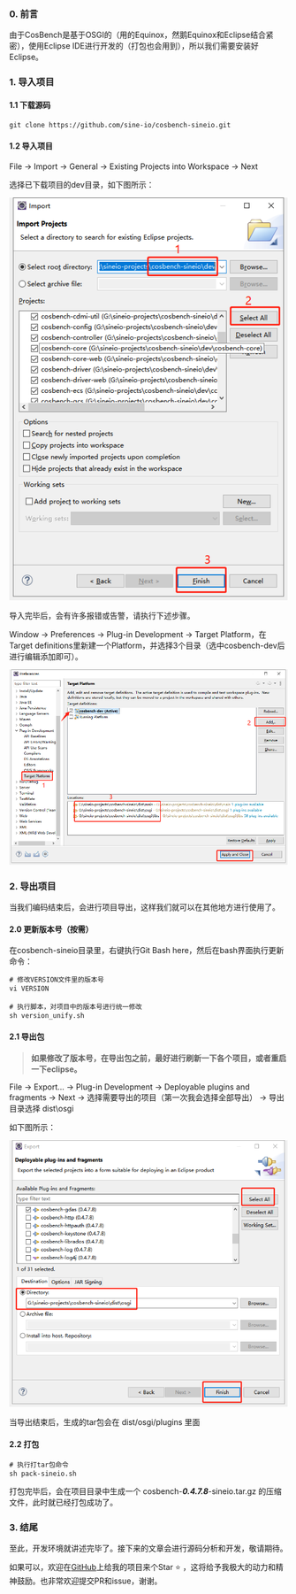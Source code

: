 ### 0. 前言

由于CosBench是基于OSGI的（用的Equinox，然鹅Equinox和Eclipse结合紧密），使用Eclipse IDE进行开发的（打包也会用到），所以我们需要安装好Eclipse。

### 1. 导入项目

#### 1.1 下载源码

```shell
git clone https://github.com/sine-io/cosbench-sineio.git
```

#### 1.2 导入项目

File → Import → General → Existing Projects into Workspace → Next

选择已下载项目的dev目录，如下图所示：

![](.\img\eclipse-import-project-01.png)

导入完毕后，会有许多报错或告警，请执行下述步骤。

Window -> Preferences -> Plug-in Development -> Target Platform，在Target definitions里新建一个Platform，并选择3个目录（选中cosbench-dev后进行编辑添加即可）。

![](.\img\eclipse-import-project-02.png)



### 2. 导出项目

当我们编码结束后，会进行项目导出，这样我们就可以在其他地方进行使用了。

#### 2.0 更新版本号（按需）

在cosbench-sineio目录里，右键执行Git Bash here，然后在bash界面执行更新命令：

```shell
# 修改VERSION文件里的版本号
vi VERSION

# 执行脚本，对项目中的版本号进行统一修改
sh version_unify.sh
```

#### 2.1 导出包

> **如果修改了版本号，在导出包之前，最好进行刷新一下各个项目，或者重启一下eclipse。**

File -> Export... -> Plug-in Development -> Deployable plugins and fragments -> Next -> 选择需要导出的项目（第一次我会选择全部导出） -> 导出目录选择 dist\osgi

如下图所示：

![](.\img\eclipse-export-project-01.png)

当导出结束后，生成的tar包会在 dist/osgi/plugins 里面

#### 2.2 打包

```shell
# 执行打tar包命令
sh pack-sineio.sh
```

打包完毕后，会在项目目录中生成一个 cosbench-***0.4.7.8***-sineio.tar.gz 的压缩文件，此时就已经打包成功了。

### 3. 结尾

至此，开发环境就讲述完毕了。接下来的文章会进行源码分析和开发，敬请期待。

如果可以，欢迎在[GitHub](https://github.com/sine-io/cosbench-sineio.git)上给我的项目来个Star :star: ，这将给予我极大的动力和精神鼓励。也非常欢迎提交PR和issue，谢谢。
